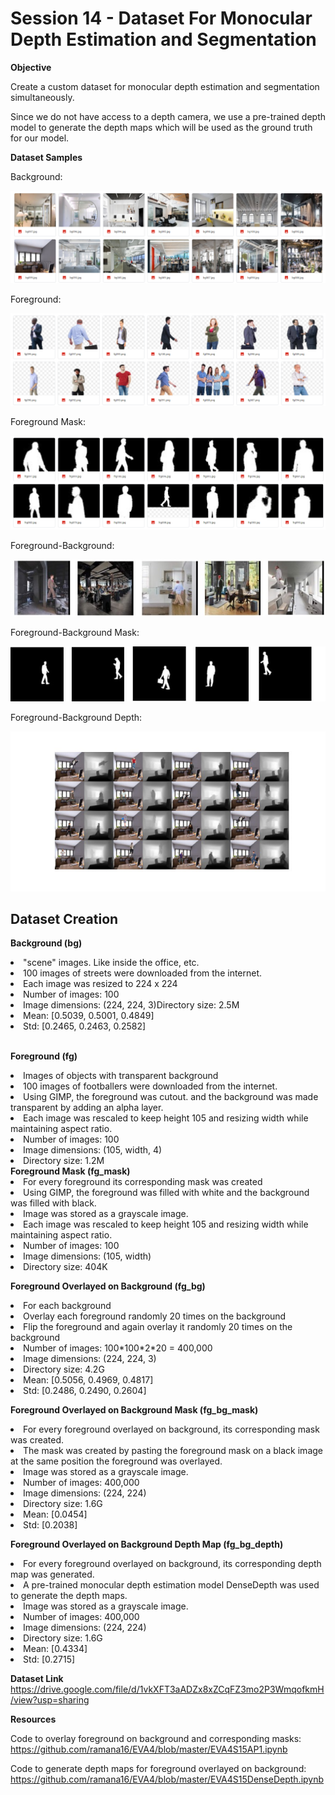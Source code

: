 
<b><h1>Session 14 - Dataset For Monocular Depth Estimation and Segmentation</h1></b>

<b>Objective</b>

Create a custom dataset for monocular depth estimation and segmentation simultaneously.

Since we do not have access to a depth camera, we use a pre-trained depth model to generate the depth maps which will be used as the ground truth for our model.

<b>Dataset Samples</b>

Background:

<img src="https://github.com/ramana16/EVA4/blob/master/EVA4S14-15/Background.PNG"></img>

Foreground:

<img src="https://github.com/ramana16/EVA4/blob/master/EVA4S14-15/Foreground.PNG"></img>

Foreground Mask:

<img src="https://github.com/ramana16/EVA4/blob/master/EVA4S14-15/Foreground%20Mask.PNG"></img>

Foreground-Background:

<img src="https://github.com/ramana16/EVA4/blob/master/EVA4S14-15/Foreground-Background.jpg"></img>

Foreground-Background Mask:

<img src="https://github.com/ramana16/EVA4/blob/master/EVA4S14-15/Foreground%20Background%20Mask.jpg"></img>

Foreground-Background Depth:

<img src="https://github.com/ramana16/EVA4/blob/master/EVA4S14-15/Dense%20Depth.png"></img>


<b><h2>Dataset Creation</h2></b>

<b>Background (bg)</b>

<li>"scene" images. Like inside the office, etc.</li>
<li>100 images of streets were downloaded from the internet.</li>
<li>Each image was resized to 224 x 224</li>
<li>Number of images: 100</li>
<li>Image dimensions: (224, 224, 3)</li?
<li>Directory size: 2.5M</li>
<li>Mean: [0.5039, 0.5001, 0.4849]</li>
<li>Std: [0.2465, 0.2463, 0.2582]</li>
<br/>

<b>Foreground (fg)</b>

<li>Images of objects with transparent background
<li>100 images of footballers were downloaded from the internet.
<li>Using GIMP, the foreground was cutout. and the background was made transparent by adding an alpha layer.
<li>Each image was rescaled to keep height 105 and resizing width while maintaining aspect ratio.
<li>Number of images: 100
<li>Image dimensions: (105, width, 4)
<li>Directory size: 1.2M

<br/>
<b>Foreground Mask (fg_mask)</b>
<li>For every foreground its corresponding mask was created
<li>Using GIMP, the foreground was filled with white and the background was filled with black.
<li>Image was stored as a grayscale image.
<li>Each image was rescaled to keep height 105 and resizing width while maintaining aspect ratio.
<li>Number of images: 100
<li>Image dimensions: (105, width)
<li>Directory size: 404K
  
  <br/>
  
<b>Foreground Overlayed on Background (fg_bg)</b>
<li>For each background
    <li>Overlay each foreground randomly 20 times on the background
    <li>Flip the foreground and again overlay it randomly 20 times on the background
<li>Number of images: 100*100*2*20 = 400,000
<li>Image dimensions: (224, 224, 3)
<li>Directory size: 4.2G
<li>Mean: [0.5056, 0.4969, 0.4817]
<li>Std: [0.2486, 0.2490, 0.2604]
  
  <br/>
  
<b>Foreground Overlayed on Background Mask (fg_bg_mask)</b>
<li>For every foreground overlayed on background, its corresponding mask was created.
<li>The mask was created by pasting the foreground mask on a black image at the same position the foreground was overlayed.
<li>Image was stored as a grayscale image.
<li>Number of images: 400,000
<li>Image dimensions: (224, 224)
<li>Directory size: 1.6G
<li>Mean: [0.0454]
<li>Std: [0.2038]
  
 <br/>
 
<b>Foreground Overlayed on Background Depth Map (fg_bg_depth)</b>
<li>For every foreground overlayed on background, its corresponding depth map was generated.
<li>A pre-trained monocular depth estimation model DenseDepth was used to generate the depth maps.
<li>Image was stored as a grayscale image.
<li>Number of images: 400,000
<li>Image dimensions: (224, 224)
<li>Directory size: 1.6G
<li>Mean: [0.4334]
<li>Std: [0.2715]
  
 <b>Dataset Link</b>
 https://drive.google.com/file/d/1vkXFT3aADZx8xZCqFZ3mo2P3WmqofkmH/view?usp=sharing
 
<b>Resources</b>


Code to overlay foreground on background and corresponding masks:
https://github.com/ramana16/EVA4/blob/master/EVA4S15AP1.ipynb

Code to generate depth maps for foreground overlayed on background:
https://github.com/ramana16/EVA4/blob/master/EVA4S15DenseDepth.ipynb
